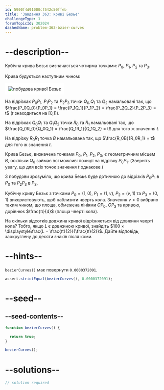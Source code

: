 ```yaml
---
id: 5900f4d91000cf542c50ffeb
title: 'Завдання 363: криві Безьє'
challengeType: 1
forumTopicId: 302024
dashedName: problem-363-bzier-curves
---
```


# --description--

Кубічна крива Безьє визначається чотирма точками: $P_0$, $P_1$, $P_2$ та $P_3$.

Крива будується наступним чином:

<img class="img-responsive center-block" alt="побудова кривої Безьє" src="https://cdn.freecodecamp.org/curriculum/project-euler/bzier-curves.png" style="background-color: white; padding: 10px;" />

На відрізках $P_0P_1$, $P_1P_2$ та $P_2P_3$ точки $Q_0$,$Q_1$ та $Q_2$ намальовані так, що $\frac{P_0Q_0}{P_0P_1} = \frac{P_1Q_1}{P_1P_2} = \frac{P_2Q_2}{P_2P_3} = t$ ($t$ знаходиться на [0,1]).

На відрізках $Q_0Q_1$ та $Q_1Q_2$ точки $R_0$ та $R_1$ намальовані так, що $\frac{Q_0R_0}{Q_0Q_1} = \frac{Q_1R_1}{Q_1Q_2} = t$ для того ж значення $t$.

На відрізку $R_0R_1$ точка $B$ намальована так, що $\frac{R_0B}{R_0R_1} = t$ для того ж значення $t$.

Крива Безьє, визначена точками $P_0$, $P_1$, $P_2$, $P_3$, є геометричним місцем $B$, оскільки $Q_0$ займає всі можливі позиції на відрізку $P_0P_1$. (Зверніть увагу, що для всіх точок значення $t$ однакове.)

З побудови зрозуміло, що крива Безьє буде дотичною до відрізків $P_0P_1$ в $P_0$ та $P_2P_3$ в $P_3$.

Кубічну криву Безьє з точками $P_0 = (1, 0)$, $P_1 = (1, v)$, $P_2 = (v, 1)$ та $P_3 = (0, 1)$ використовують, щоб наблизити чверть кола. Значення $v > 0$ вибрано таким чином, що площа, обмежена лініями $OP_0$, $OP_3$ та кривою, дорівнює $\frac{π}{4}$ (площа чверті кола).

На скільки відсотків довжина кривої відрізняється від довжини чверті кола? Тобто, якщо $L$ є довжиною кривої, знайдіть $100 × \displaystyle\frac{L − \frac{π}{2}}{\frac{π}{2}}$. Дайте відповідь, заокруглену до десяти знаків після коми.

# --hints--

`bezierCurves()` має повернути `0.0000372091`.

```js
assert.strictEqual(bezierCurves(), 0.0000372091);
```

# --seed--

## --seed-contents--

```js
function bezierCurves() {

  return true;
}

bezierCurves();
```

# --solutions--

```js
// solution required
```
